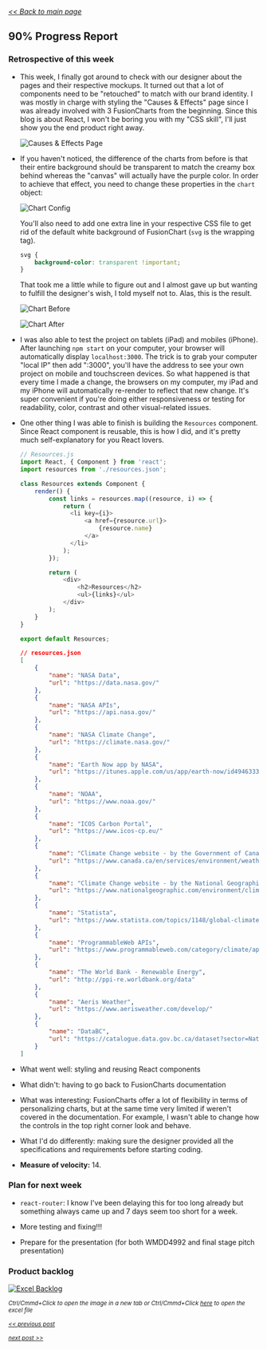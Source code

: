 _[<< Back to main page](https://maggievu.github.io/learning-reactjs/)_

## 90% Progress Report

### Retrospective of this week

- This week, I finally got around to check with our designer about the pages and their respective mockups. It turned out that a lot of components need to be "retouched" to match with our brand identity. I was mostly in charge with styling the "Causes & Effects" page since I was already involved with 3 FusionCharts from the beginning. Since this blog is about React, I won't be boring you with my "CSS skill", I'll just show you the end product right away.

    ![Causes & Effects Page](../assets/images/week-11-19/causes-effects.png "Causes & Effects Page")

- If you haven't noticed, the difference of the charts from before is that their entire background should be transparent to match the creamy box behind whereas the "canvas" will actually have the purple color. In order to achieve that effect, you need to change these properties in the ```chart``` object:

    ![Chart Config](../assets/images/week-11-19/chartConfig.png "Chart Config")

    You'll also need to add one extra line in your respective CSS file to get rid of the default white background of FusionChart (```svg``` is the wrapping tag).

    ```css
    svg {
        background-color: transparent !important;
    }
    ```

    That took me a little while to figure out and I almost gave up but wanting to fulfill the designer's wish, I told myself not to. Alas, this is the result.

    ![Chart Before](../assets/images/week-11-19/tempChart-before.png "Chart Before")

    ![Chart After](../assets/images/week-11-19/tempChart-after.png "Chart After")


- I was also able to test the project on tablets (iPad) and mobiles (iPhone). After launching ```npm start``` on your computer, your browser will automatically display ```localhost:3000```. The trick is to grab your computer "local IP" then add ":3000", you'll have the address to see your own project on mobile and touchscreen devices. So what happened is that every time I made a change, the browsers on my computer, my iPad and my iPhone will automatically re-render to reflect that new change. It's super convenient if you're doing either responsiveness or testing for readability, color, contrast and other visual-related issues.

- One other thing I was able to finish is building the ```Resources``` component. Since React component is reusable, this is how I did, and it's pretty much self-explanatory for you React lovers.

    ```js
    // Resources.js
    import React, { Component } from 'react';
    import resources from './resources.json';

    class Resources extends Component {
        render() {
            const links = resources.map((resource, i) => {
                return (
                  <li key={i}>
                      <a href={resource.url}>
                          {resource.name}
                      </a>
                  </li>
                );
            });

            return (
                <div>
                    <h2>Resources</h2>
                    <ul>{links}</ul>
                </div>
            );
        }
    }

    export default Resources;
    ```

    ```json
    // resources.json
    [
        {
            "name": "NASA Data",
            "url": "https://data.nasa.gov/"
        },
        {
            "name": "NASA APIs",
            "url": "https://api.nasa.gov/"
        },
        {
            "name": "NASA Climate Change",
            "url": "https://climate.nasa.gov/"
        },
        {
            "name": "Earth Now app by NASA",
            "url": "https://itunes.apple.com/us/app/earth-now/id494633346?mt=8"
        },
        {
            "name": "NOAA",
            "url": "https://www.noaa.gov/"
        },
        {
            "name": "ICOS Carbon Portal",
            "url": "https://www.icos-cp.eu/"
        },
        {
            "name": "Climate Change website - by the Government of Canada",
            "url": "https://www.canada.ca/en/services/environment/weather/climatechange.html"
        },
        {
            "name": "Climate Change website - by the National Geographic",
            "url": "https://www.nationalgeographic.com/environment/climate-change/"
        },
        {
            "name": "Statista",
            "url": "https://www.statista.com/topics/1148/global-climate-change/ "
        },
        {
            "name": "ProgrammableWeb APIs",
            "url": "https://www.programmableweb.com/category/climate/api"
        },
        {
            "name": "The World Bank - Renewable Energy",
            "url": "http://ppi-re.worldbank.org/data"
        },
        {
            "name": "Aeris Weather",
            "url": "https://www.aerisweather.com/develop/"
        },
        {
            "name": "DataBC",
            "url": "https://catalogue.data.gov.bc.ca/dataset?sector=Natural+Resources&download_audience=Public"
        }
    ]
    ```

- What went well: styling and reusing React components

- What didn't: having to go back to FusionCharts documentation

- What was interesting: FusionCharts offer a lot of flexibility in terms of personalizing charts, but at the same time very limited if weren't covered in the documentation. For example, I wasn't able to change how the controls in the top right corner look and behave.

- What I'd do differently: making sure the designer provided all the specifications and requirements before starting coding.

- __Measure of velocity:__ 14.

### Plan for next week

- ```react-router```: I know I've been delaying this for too long already but something always came up and 7 days seem too short for a week.

- More testing and fixing!!!

- Prepare for the presentation (for both WMDD4992 and final stage pitch presentation)

### Product backlog

[![Excel Backlog](../assets/images/week-11-19/project-90.png "Excel Backlog")](https://maggievu.github.io/learning-reactjs/assets/images/week-11-19/project-90.png)

_<sub>Ctrl/Cmmd+Click to open the image in a new tab or Ctrl/Cmmd+Click [here](https://drive.google.com/open?id=18PGWuh6UoTUE69R7_MoA-4jQ9zRPGQdT) to open the excel file</sub>_


_<sub>[<< previous post](week-11-12)</sub>_

_<sub>[next post >>](week-11-26)</sub>_
